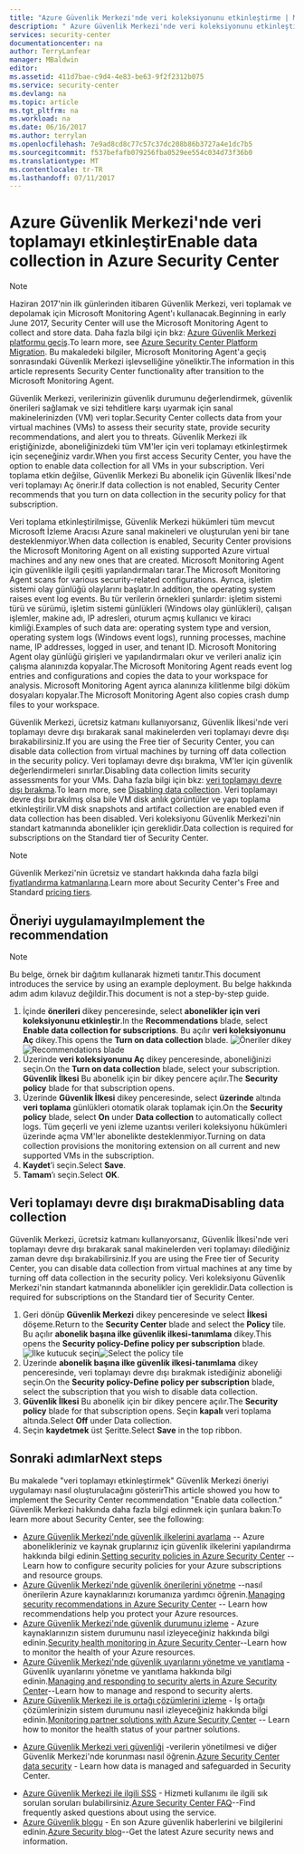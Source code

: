```yaml
---
title: "Azure Güvenlik Merkezi'nde veri koleksiyonunu etkinleştirme | Microsoft Docs"
description: " Azure Güvenlik Merkezi'nde veri koleksiyonunu etkinleştirme hakkında bilgi edinin. "
services: security-center
documentationcenter: na
author: TerryLanfear
manager: MBaldwin
editor: 
ms.assetid: 411d7bae-c9d4-4e83-be63-9f2f2312b075
ms.service: security-center
ms.devlang: na
ms.topic: article
ms.tgt_pltfrm: na
ms.workload: na
ms.date: 06/16/2017
ms.author: terrylan
ms.openlocfilehash: 7e9ad8cd8c77c57c37dc208b86b3727a4e1dc7b5
ms.sourcegitcommit: f537befafb079256fba0529ee554c034d73f36b0
ms.translationtype: MT
ms.contentlocale: tr-TR
ms.lasthandoff: 07/11/2017
---
```

# <a name="enable-data-collection-in-azure-security-center"></a><span data-ttu-id="32733-103">Azure Güvenlik Merkezi'nde veri toplamayı etkinleştir</span><span class="sxs-lookup"><span data-stu-id="32733-103">Enable data collection in Azure Security Center</span></span>

> [!NOTE]
> <span data-ttu-id="32733-104">Haziran 2017'nin ilk günlerinden itibaren Güvenlik Merkezi, veri toplamak ve depolamak için Microsoft Monitoring Agent'ı kullanacak.</span><span class="sxs-lookup"><span data-stu-id="32733-104">Beginning in early June 2017, Security Center will use the Microsoft Monitoring Agent to collect and store data.</span></span> <span data-ttu-id="32733-105">Daha fazla bilgi için bkz: [Azure Güvenlik Merkezi platformu geçiş](security-center-platform-migration.md).</span><span class="sxs-lookup"><span data-stu-id="32733-105">To learn more, see [Azure Security Center Platform Migration](security-center-platform-migration.md).</span></span> <span data-ttu-id="32733-106">Bu makaledeki bilgiler, Microsoft Monitoring Agent'a geçiş sonrasındaki Güvenlik Merkezi işlevselliğine yöneliktir.</span><span class="sxs-lookup"><span data-stu-id="32733-106">The information in this article represents Security Center functionality after transition to the Microsoft Monitoring Agent.</span></span>
>
>

<span data-ttu-id="32733-107">Güvenlik Merkezi, verilerinizin güvenlik durumunu değerlendirmek, güvenlik önerileri sağlamak ve sizi tehditlere karşı uyarmak için sanal makinelerinizden (VM) veri toplar.</span><span class="sxs-lookup"><span data-stu-id="32733-107">Security Center collects data from your virtual machines (VMs) to assess their security state, provide security recommendations, and alert you to threats.</span></span> <span data-ttu-id="32733-108">Güvenlik Merkezi ilk eriştiğinizde, aboneliğinizdeki tüm VM'ler için veri toplamayı etkinleştirmek için seçeneğiniz vardır.</span><span class="sxs-lookup"><span data-stu-id="32733-108">When you first access Security Center, you have the option to enable data collection for all VMs in your subscription.</span></span> <span data-ttu-id="32733-109">Veri toplama etkin değilse, Güvenlik Merkezi Bu abonelik için Güvenlik İlkesi'nde veri toplamayı Aç önerir.</span><span class="sxs-lookup"><span data-stu-id="32733-109">If data collection is not enabled, Security Center recommends that you turn on data collection in the security policy for that subscription.</span></span>

<span data-ttu-id="32733-110">Veri toplama etkinleştirilmişse, Güvenlik Merkezi hükümleri tüm mevcut Microsoft İzleme Aracısı Azure sanal makineleri ve oluşturulan yeni bir tane desteklenmiyor.</span><span class="sxs-lookup"><span data-stu-id="32733-110">When data collection is enabled, Security Center provisions the Microsoft Monitoring Agent on all existing supported Azure virtual machines and any new ones that are created.</span></span> <span data-ttu-id="32733-111">Microsoft Monitoring Agent için güvenlikle ilgili çeşitli yapılandırmaları tarar.</span><span class="sxs-lookup"><span data-stu-id="32733-111">The Microsoft Monitoring Agent scans for various security-related configurations.</span></span> <span data-ttu-id="32733-112">Ayrıca, işletim sistemi olay günlüğü olaylarını başlatır.</span><span class="sxs-lookup"><span data-stu-id="32733-112">In addition, the operating system raises event log events.</span></span> <span data-ttu-id="32733-113">Bu tür verilerin örnekleri şunlardır: işletim sistemi türü ve sürümü, işletim sistemi günlükleri (Windows olay günlükleri), çalışan işlemler, makine adı, IP adresleri, oturum açmış kullanıcı ve kiracı kimliği.</span><span class="sxs-lookup"><span data-stu-id="32733-113">Examples of such data are: operating system type and version, operating system logs (Windows event logs), running processes, machine name, IP addresses, logged in user, and tenant ID.</span></span> <span data-ttu-id="32733-114">Microsoft Monitoring Agent olay günlüğü girişleri ve yapılandırmaları okur ve verileri analiz için çalışma alanınızda kopyalar.</span><span class="sxs-lookup"><span data-stu-id="32733-114">The Microsoft Monitoring Agent reads event log entries and configurations and copies the data to your workspace for analysis.</span></span> <span data-ttu-id="32733-115">Microsoft Monitoring Agent ayrıca alanınıza kilitlenme bilgi döküm dosyaları kopyalar.</span><span class="sxs-lookup"><span data-stu-id="32733-115">The Microsoft Monitoring Agent also copies crash dump files to your workspace.</span></span>

<span data-ttu-id="32733-116">Güvenlik Merkezi, ücretsiz katmanı kullanıyorsanız, Güvenlik İlkesi'nde veri toplamayı devre dışı bırakarak sanal makinelerden veri toplamayı devre dışı bırakabilirsiniz.</span><span class="sxs-lookup"><span data-stu-id="32733-116">If you are using the Free tier of Security Center, you can disable data collection from virtual machines by turning off data collection in the security policy.</span></span> <span data-ttu-id="32733-117">Veri toplamayı devre dışı bırakma, VM'ler için güvenlik değerlendirmeleri sınırlar.</span><span class="sxs-lookup"><span data-stu-id="32733-117">Disabling data collection limits security assessments for your VMs.</span></span> <span data-ttu-id="32733-118">Daha fazla bilgi için bkz: [veri toplamayı devre dışı bırakma](#disabling-data-collection).</span><span class="sxs-lookup"><span data-stu-id="32733-118">To learn more, see [Disabling data collection](#disabling-data-collection).</span></span> <span data-ttu-id="32733-119">Veri toplamayı devre dışı bırakılmış olsa bile VM disk anlık görüntüler ve yapı toplama etkinleştirilir.</span><span class="sxs-lookup"><span data-stu-id="32733-119">VM disk snapshots and artifact collection are enabled even if data collection has been disabled.</span></span> <span data-ttu-id="32733-120">Veri koleksiyonu Güvenlik Merkezi'nin standart katmanında abonelikler için gereklidir.</span><span class="sxs-lookup"><span data-stu-id="32733-120">Data collection is required for subscriptions on the Standard tier of Security Center.</span></span>

> [!NOTE]
> <span data-ttu-id="32733-121">Güvenlik Merkezi'nin ücretsiz ve standart hakkında daha fazla bilgi [fiyatlandırma katmanlarına](security-center-pricing.md).</span><span class="sxs-lookup"><span data-stu-id="32733-121">Learn more about Security Center's Free and Standard [pricing tiers](security-center-pricing.md).</span></span>
>
>

## <a name="implement-the-recommendation"></a><span data-ttu-id="32733-122">Öneriyi uygulamayı</span><span class="sxs-lookup"><span data-stu-id="32733-122">Implement the recommendation</span></span>

> [!NOTE]
> <span data-ttu-id="32733-123">Bu belge, örnek bir dağıtım kullanarak hizmeti tanıtır.</span><span class="sxs-lookup"><span data-stu-id="32733-123">This document introduces the service by using an example deployment.</span></span> <span data-ttu-id="32733-124">Bu belge hakkında adım adım kılavuz değildir.</span><span class="sxs-lookup"><span data-stu-id="32733-124">This document is not a step-by-step guide.</span></span>
>
>

1. <span data-ttu-id="32733-125">İçinde **önerileri** dikey penceresinde, select **abonelikler için veri koleksiyonunu etkinleştir**.</span><span class="sxs-lookup"><span data-stu-id="32733-125">In the **Recommendations** blade, select **Enable data collection for subscriptions**.</span></span>  <span data-ttu-id="32733-126">Bu açılır **veri koleksiyonunu Aç** dikey.</span><span class="sxs-lookup"><span data-stu-id="32733-126">This opens the **Turn on data collection** blade.</span></span>
   <span data-ttu-id="32733-127">![Öneriler dikey][2]</span><span class="sxs-lookup"><span data-stu-id="32733-127">![Recommendations blade][2]</span></span>
2. <span data-ttu-id="32733-128">Üzerinde **veri koleksiyonunu Aç** dikey penceresinde, aboneliğinizi seçin.</span><span class="sxs-lookup"><span data-stu-id="32733-128">On the **Turn on data collection** blade, select your subscription.</span></span> <span data-ttu-id="32733-129">**Güvenlik İlkesi** Bu abonelik için bir dikey pencere açılır.</span><span class="sxs-lookup"><span data-stu-id="32733-129">The **Security policy** blade for that subscription opens.</span></span>
3. <span data-ttu-id="32733-130">Üzerinde **Güvenlik İlkesi** dikey penceresinde, select **üzerinde** altında **veri toplama** günlükleri otomatik olarak toplamak için.</span><span class="sxs-lookup"><span data-stu-id="32733-130">On the **Security policy** blade, select **On** under **Data collection** to automatically collect logs.</span></span> <span data-ttu-id="32733-131">Tüm geçerli ve yeni izleme uzantısı verileri koleksiyonu hükümleri üzerinde açma VM'ler abonelikte desteklenmiyor.</span><span class="sxs-lookup"><span data-stu-id="32733-131">Turning on data collection provisions the monitoring extension on all current and new supported VMs in the subscription.</span></span>
4. <span data-ttu-id="32733-132">**Kaydet**’i seçin.</span><span class="sxs-lookup"><span data-stu-id="32733-132">Select **Save**.</span></span>
5. <span data-ttu-id="32733-133">**Tamam**’ı seçin.</span><span class="sxs-lookup"><span data-stu-id="32733-133">Select **OK**.</span></span>

## <a name="disabling-data-collection"></a><span data-ttu-id="32733-134">Veri toplamayı devre dışı bırakma</span><span class="sxs-lookup"><span data-stu-id="32733-134">Disabling data collection</span></span>
<span data-ttu-id="32733-135">Güvenlik Merkezi, ücretsiz katmanı kullanıyorsanız, Güvenlik İlkesi'nde veri toplamayı devre dışı bırakarak sanal makinelerden veri toplamayı dilediğiniz zaman devre dışı bırakabilirsiniz.</span><span class="sxs-lookup"><span data-stu-id="32733-135">If you are using the Free tier of Security Center, you can disable data collection from virtual machines at any time by turning off data collection in the security policy.</span></span> <span data-ttu-id="32733-136">Veri koleksiyonu Güvenlik Merkezi'nin standart katmanında abonelikler için gereklidir.</span><span class="sxs-lookup"><span data-stu-id="32733-136">Data collection is required for subscriptions on the Standard tier of Security Center.</span></span>

1. <span data-ttu-id="32733-137">Geri dönüp **Güvenlik Merkezi** dikey penceresinde ve select **İlkesi** döşeme.</span><span class="sxs-lookup"><span data-stu-id="32733-137">Return to the **Security Center** blade and select the **Policy** tile.</span></span> <span data-ttu-id="32733-138">Bu açılır **abonelik başına ilke güvenlik ilkesi-tanımlama** dikey.</span><span class="sxs-lookup"><span data-stu-id="32733-138">This opens the **Security policy-Define policy per subscription** blade.</span></span>
   <span data-ttu-id="32733-139">![İlke kutucuk seçin][5]</span><span class="sxs-lookup"><span data-stu-id="32733-139">![Select the policy tile][5]</span></span>
2. <span data-ttu-id="32733-140">Üzerinde **abonelik başına ilke güvenlik ilkesi-tanımlama** dikey penceresinde, veri toplamayı devre dışı bırakmak istediğiniz aboneliği seçin.</span><span class="sxs-lookup"><span data-stu-id="32733-140">On the **Security policy-Define policy per subscription** blade, select the subscription that you wish to disable data collection.</span></span>
3. <span data-ttu-id="32733-141">**Güvenlik İlkesi** Bu abonelik için bir dikey pencere açılır.</span><span class="sxs-lookup"><span data-stu-id="32733-141">The **Security policy** blade for that subscription opens.</span></span>  <span data-ttu-id="32733-142">Seçin **kapalı** veri toplama altında.</span><span class="sxs-lookup"><span data-stu-id="32733-142">Select **Off** under Data collection.</span></span>
4. <span data-ttu-id="32733-143">Seçin **kaydetmek** üst Şeritte.</span><span class="sxs-lookup"><span data-stu-id="32733-143">Select **Save** in the top ribbon.</span></span>

## <a name="next-steps"></a><span data-ttu-id="32733-144">Sonraki adımlar</span><span class="sxs-lookup"><span data-stu-id="32733-144">Next steps</span></span>
<span data-ttu-id="32733-145">Bu makalede "veri toplamayı etkinleştirmek" Güvenlik Merkezi öneriyi uygulamayı nasıl oluşturulacağını gösterir</span><span class="sxs-lookup"><span data-stu-id="32733-145">This article showed you how to implement the Security Center recommendation "Enable data collection.”</span></span> <span data-ttu-id="32733-146">Güvenlik Merkezi hakkında daha fazla bilgi edinmek için şunlara bakın:</span><span class="sxs-lookup"><span data-stu-id="32733-146">To learn more about Security Center, see the following:</span></span>

* <span data-ttu-id="32733-147">[Azure Güvenlik Merkezi'nde güvenlik ilkelerini ayarlama](security-center-policies.md) -- Azure abonelikleriniz ve kaynak gruplarınız için güvenlik ilkelerini yapılandırma hakkında bilgi edinin.</span><span class="sxs-lookup"><span data-stu-id="32733-147">[Setting security policies in Azure Security Center](security-center-policies.md) -- Learn how to configure security policies for your Azure subscriptions and resource groups.</span></span>
* <span data-ttu-id="32733-148">[Azure Güvenlik Merkezi'nde güvenlik önerilerini yönetme](security-center-recommendations.md) --nasıl önerilerin Azure kaynaklarınızı korumanıza yardımcı öğrenin.</span><span class="sxs-lookup"><span data-stu-id="32733-148">[Managing security recommendations in Azure Security Center](security-center-recommendations.md) -- Learn how recommendations help you protect your Azure resources.</span></span>
* <span data-ttu-id="32733-149">[Azure Güvenlik Merkezi'nde güvenlik durumunu izleme](security-center-monitoring.md) - Azure kaynaklarınızın sistem durumunu nasıl izleyeceğiniz hakkında bilgi edinin.</span><span class="sxs-lookup"><span data-stu-id="32733-149">[Security health monitoring in Azure Security Center](security-center-monitoring.md)--Learn how to monitor the health of your Azure resources.</span></span>
* <span data-ttu-id="32733-150">[Azure Güvenlik Merkezi'nde güvenlik uyarılarını yönetme ve yanıtlama](security-center-managing-and-responding-alerts.md) - Güvenlik uyarılarını yönetme ve yanıtlama hakkında bilgi edinin.</span><span class="sxs-lookup"><span data-stu-id="32733-150">[Managing and responding to security alerts in Azure Security Center](security-center-managing-and-responding-alerts.md)--Learn how to manage and respond to security alerts.</span></span>
* <span data-ttu-id="32733-151">[Azure Güvenlik Merkezi ile iş ortağı çözümlerini izleme](security-center-partner-solutions.md) - İş ortağı çözümlerinizin sistem durumunu nasıl izleyeceğiniz hakkında bilgi edinin.</span><span class="sxs-lookup"><span data-stu-id="32733-151">[Monitoring partner solutions with Azure Security Center](security-center-partner-solutions.md) -- Learn how to monitor the health status of your partner solutions.</span></span>
- <span data-ttu-id="32733-152">[Azure Güvenlik Merkezi veri güvenliği](security-center-data-security.md) -verilerin yönetilmesi ve diğer Güvenlik Merkezi'nde korunması nasıl öğrenin.</span><span class="sxs-lookup"><span data-stu-id="32733-152">[Azure Security Center data security](security-center-data-security.md) - Learn how data is managed and safeguarded in Security Center.</span></span>
* <span data-ttu-id="32733-153">[Azure Güvenlik Merkezi ile ilgili SSS](security-center-faq.md) - Hizmeti kullanımı ile ilgili sık sorulan soruları bulabilirsiniz.</span><span class="sxs-lookup"><span data-stu-id="32733-153">[Azure Security Center FAQ](security-center-faq.md)--Find frequently asked questions about using the service.</span></span>
* <span data-ttu-id="32733-154">[Azure Güvenlik blogu](http://blogs.msdn.com/b/azuresecurity/) - En son Azure güvenlik haberlerini ve bilgilerini edinin.</span><span class="sxs-lookup"><span data-stu-id="32733-154">[Azure Security blog](http://blogs.msdn.com/b/azuresecurity/)--Get the latest Azure security news and information.</span></span>

<!--Image references-->
[2]: ./media/security-center-enable-data-collection/recommendations.png
[3]: ./media/security-center-enable-data-collection/data-collection.png
[4]: ./media/security-center-enable-data-collection/storage-account.png
[5]: ./media/security-center-enable-data-collection/policy.png
[6]: ./media/security-center-enable-data-collection/disable-data-collection.png
